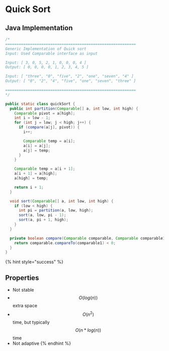 # Quick Sort

## Java Implementation

```java
/*
==========================================================
Generic Implementation of Quick sort
Input: Used Comparable interface as input

Input: [ 3, 0, 5, 2, 1, 0, 0, 0, 4 ]
Output: [ 0, 0, 0, 0, 1, 2, 3, 4, 5 ]

Input: [ "three", "0", "five", "2", "one", "seven", "4" ]
Output: [ "0", "2", "4", "five", "one", "seven", "three" ]

==========================================================
*/

public static class quickSort {
  public int partition(Comparable[] a, int low, int high) {
    Comparable pivot = a[high];
    int i = low - 1;
    for (int j = low; j < high; j++) {
      if (compare(a[j], pivot)) {
        i++;

        Comparable temp = a[i];
        a[i] = a[j];
        a[j] = temp;
      }
    }

    Comparable temp = a[i + 1];
    a[i + 1] = a[high];
    a[high] = temp;

    return i + 1;
  }

  void sort(Comparable[] a, int low, int high) {
    if (low < high) {
      int pi = partition(a, low, high);
      sort(a, low, pi - 1);
      sort(a, pi + 1, high);
    }
  }

  private boolean compare(Comparable comparable, Comparable comparable1) {
    return comparable.compareTo(comparable1) < 0;
  }
}


```

{% hint style="success" %}
## Properties

* Not stable
* $$O ( log( n))$$extra space
* $$O(n^{2})$$ time, but typically $$O( n * log(n))$$ time
* Not adaptive
{% endhint %}

